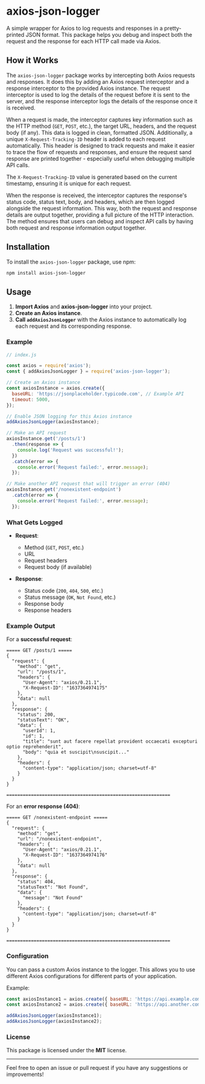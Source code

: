 # axios-json-logger

A simple wrapper for Axios to log requests and responses in a pretty-printed JSON format. This package helps you debug and inspect both the request and the response for each HTTP call made via Axios.

## How it Works

The `axios-json-logger` package works by intercepting both Axios requests and responses. It does this by adding an Axios request interceptor and a response interceptor to the provided Axios instance. The request interceptor is used to log the details of the request before it is sent to the server, and the response interceptor logs the details of the response once it is received.

When a request is made, the interceptor captures key information such as the HTTP method (`GET`, `POST`, etc.), the target URL, headers, and the request body (if any). This data is logged in clean, formatted JSON. Additionally, a unique `X-Request-Tracking-ID` header is added to each request automatically. This header is designed to track requests and make it easier to trace the flow of requests and responses, and ensure the request sand response are printed together - especially useful when debugging multiple API calls. 

The `X-Request-Tracking-ID` value is generated based on the current timestamp, ensuring it is unique for each request.

When the response is received, the interceptor captures the response's status code, status text, body, and headers, which are then logged alongside the request information. This way, both the request and response details are output together, providing a full picture of the HTTP interaction. The method ensures that users can debug and inspect API calls by having both request and response information output together.

## Installation

To install the `axios-json-logger` package, use npm:

```bash
npm install axios-json-logger
```

## Usage

1. **Import Axios** and **axios-json-logger** into your project.
2. **Create an Axios instance**.
3. **Call `addAxiosJsonLogger`** with the Axios instance to automatically log each request and its corresponding response.

### Example

```javascript
// index.js

const axios = require('axios');
const { addAxiosJsonLogger } = require('axios-json-logger');

// Create an Axios instance
const axiosInstance = axios.create({
  baseURL: 'https://jsonplaceholder.typicode.com', // Example API
  timeout: 5000,
});

// Enable JSON logging for this Axios instance
addAxiosJsonLogger(axiosInstance);

// Make an API request
axiosInstance.get('/posts/1')
  .then(response => {
    console.log('Request was successful!');
  })
  .catch(error => {
    console.error('Request failed:', error.message);
  });

// Make another API request that will trigger an error (404)
axiosInstance.get('/nonexistent-endpoint')
  .catch(error => {
    console.error('Request failed:', error.message);
  });
```

### What Gets Logged

- **Request**:
  - Method (`GET`, `POST`, etc.)
  - URL
  - Request headers
  - Request body (if available)

- **Response**:
  - Status code (`200`, `404`, `500`, etc.)
  - Status message (`OK`, `Not Found`, etc.)
  - Response body
  - Response headers

### Example Output

For a **successful request**:

```
===== GET /posts/1 =====
{
  "request": {
    "method": "get",
    "url": "/posts/1",
    "headers": {
      "User-Agent": "axios/0.21.1",
      "X-Request-ID": "1637364974175"
    },
    "data": null
  },
  "response": {
    "status": 200,
    "statusText": "OK",
    "data": {
      "userId": 1,
      "id": 1,
      "title": "sunt aut facere repellat provident occaecati excepturi optio reprehenderit",
      "body": "quia et suscipit\nsuscipit..."
    },
    "headers": {
      "content-type": "application/json; charset=utf-8"
    }
  }
}

============================================================
```

For an **error response (404)**:

```
===== GET /nonexistent-endpoint =====
{
  "request": {
    "method": "get",
    "url": "/nonexistent-endpoint",
    "headers": {
      "User-Agent": "axios/0.21.1",
      "X-Request-ID": "1637364974176"
    },
    "data": null
  },
  "response": {
    "status": 404,
    "statusText": "Not Found",
    "data": {
      "message": "Not Found"
    },
    "headers": {
      "content-type": "application/json; charset=utf-8"
    }
  }
}

============================================================
```

### Configuration

You can pass a custom Axios instance to the logger. This allows you to use different Axios configurations for different parts of your application.

Example:

```javascript
const axiosInstance1 = axios.create({ baseURL: 'https://api.example.com' });
const axiosInstance2 = axios.create({ baseURL: 'https://api.another.com' });

addAxiosJsonLogger(axiosInstance1);
addAxiosJsonLogger(axiosInstance2);
```

### License

This package is licensed under the **MIT** license. 

---

Feel free to open an issue or pull request if you have any suggestions or improvements!
